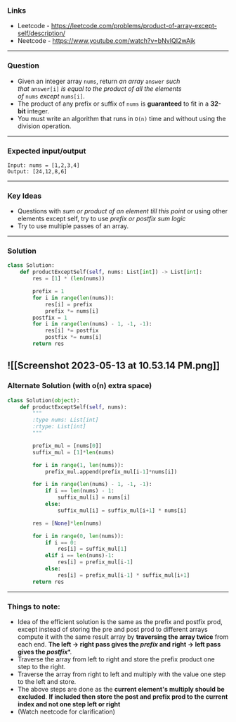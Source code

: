 ### Links
- Leetcode - <https://leetcode.com/problems/product-of-array-except-self/description/>
- Neetcode - <https://www.youtube.com/watch?v=bNvIQI2wAjk>
---
### Question
-  Given an integer array `nums`, return _an array_ `answer` _such that_ `answer[i]` _is equal to the product of all the elements of_ `nums` _except_ `nums[i]`.
- The product of any prefix or suffix of `nums` is **guaranteed** to fit in a **32-bit** integer.
- You must write an algorithm that runs in `O(n)` time and without using the division operation.

---
### Expected input/output
```
Input: nums = [1,2,3,4]
Output: [24,12,8,6]
```
---
### Key Ideas
- Questions with *sum or product of an element till this point* or using other elements except self, try to use *prefix or postfix sum logic*
- Try to use multiple passes of an array.
---
### Solution
```python
class Solution:
    def productExceptSelf(self, nums: List[int]) -> List[int]:
        res = [1] * (len(nums))

        prefix = 1
        for i in range(len(nums)):
            res[i] = prefix
            prefix *= nums[i]
        postfix = 1
        for i in range(len(nums) - 1, -1, -1):
            res[i] *= postfix
            postfix *= nums[i]
        return res

```
![[Screenshot 2023-05-13 at 10.53.14 PM.png]]
---
### Alternate Solution (with o(n) extra space)

```python
class Solution(object):
    def productExceptSelf(self, nums):
        """
        :type nums: List[int]
        :rtype: List[int]
        """

        prefix_mul = [nums[0]]
        suffix_mul = [1]*len(nums)

        for i in range(1, len(nums)):
            prefix_mul.append(prefix_mul[i-1]*nums[i])

        for i in range(len(nums) - 1, -1, -1):
            if i == len(nums) - 1:
                suffix_mul[i] = nums[i]
            else:
                suffix_mul[i] = suffix_mul[i+1] * nums[i]

        res = [None]*len(nums)

        for i in range(0, len(nums)):
            if i == 0:
                res[i] = suffix_mul[1]
            elif i == len(nums)-1:
                res[i] = prefix_mul[i-1]
            else:
                res[i] = prefix_mul[i-1] * suffix_mul[i+1]
        return res
```
---
### Things to note:
- Idea of the efficient solution is the same as the prefix and postfix prod, except instead of storing the pre and post prod to different arrays compute it with the same result array by **traversing the array twice** from each end. **The left -> right pass gives the *prefix* and right -> left pass gives the *postfix****.
- Traverse the array from left to right and store the prefix product one step to the right.
- Traverse the array from right to left and multiply with the value one step to the left and store.
- The above steps are done as the **current element's multiply should be excluded**. **If included then store the post and prefix prod to the current index and not one step left or right**
- (Watch neetcode for clarification)